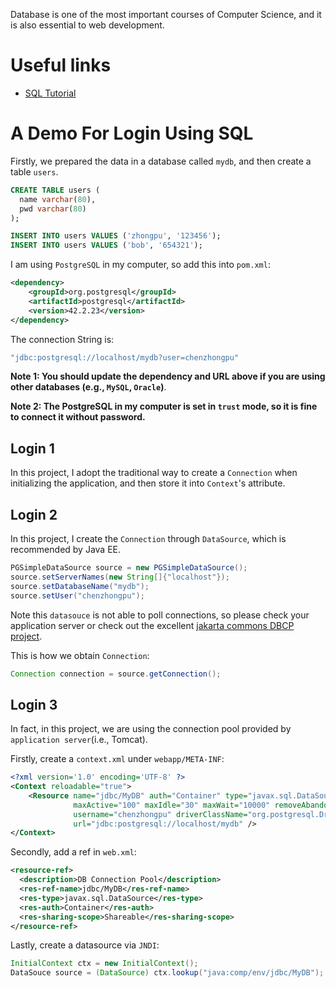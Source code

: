 Database is one of the most important courses of Computer Science, and it is also essential to web development. 

# Useful links
- [SQL Tutorial](https://www.w3schools.com/sql/default.asp)


# A Demo For Login Using SQL
Firstly, we prepared the data in a database called `mydb`, and then create a table `users`.

```sql
CREATE TABLE users (
  name varchar(80),
  pwd varchar(80)
);

INSERT INTO users VALUES ('zhongpu', '123456');
INSERT INTO users VALUES ('bob', '654321');
```

I am using `PostgreSQL` in my computer, so add this into `pom.xml`:
```xml
<dependency>
    <groupId>org.postgresql</groupId>
    <artifactId>postgresql</artifactId>
    <version>42.2.23</version>
</dependency>
```
The connection String is:
```java
"jdbc:postgresql://localhost/mydb?user=chenzhongpu"
```
**Note 1: You should update the dependency and URL above if you are using other databases (e.g., `MySQL`, `Oracle`)**.

**Note 2: The PostgreSQL in my computer is set in `trust` mode, so it is fine to connect it without password.**

## Login 1
In this project, I adopt the traditional way to create a `Connection` when initializing the application, and then store it into `Context`'s attribute.

## Login 2
In this project, I create the `Connection` through `DataSource`, which is recommended by Java EE.

```java
PGSimpleDataSource source = new PGSimpleDataSource();
source.setServerNames(new String[]{"localhost"});
source.setDatabaseName("mydb");
source.setUser("chenzhongpu");
```
Note this `datasouce` is not able to poll connections, so please check your application server or check out the excellent [jakarta commons DBCP project](http://jakarta.apache.org/commons/dbcp/).

This is how we obtain `Connection`:

```java
Connection connection = source.getConnection();
```

## Login 3
In fact, in this project, we are using the connection pool provided by `application server`(i.e., Tomcat).

Firstly, create a `context.xml` under `webapp/META-INF`:

```xml
<?xml version='1.0' encoding='UTF-8' ?>
<Context reloadable="true">
    <Resource name="jdbc/MyDB" auth="Container" type="javax.sql.DataSource"
              maxActive="100" maxIdle="30" maxWait="10000" removeAbandoned="true"
              username="chenzhongpu" driverClassName="org.postgresql.Driver"
              url="jdbc:postgresql://localhost/mydb" />
</Context>
```
Secondly, add a ref in `web.xml`:

```xml
<resource-ref>
  <description>DB Connection Pool</description>
  <res-ref-name>jdbc/MyDB</res-ref-name>
  <res-type>javax.sql.DataSource</res-type>
  <res-auth>Container</res-auth>
  <res-sharing-scope>Shareable</res-sharing-scope>
</resource-ref>
```
Lastly, create a datasource via `JNDI`:

```java
InitialContext ctx = new InitialContext();
DataSouce source = (DataSource) ctx.lookup("java:comp/env/jdbc/MyDB");
```